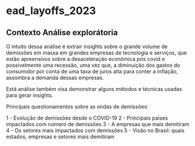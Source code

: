 # ead_layoffs_2023

## Contexto Análise explorátoria

O intuíto dessa análise é extrair insights sobre o grande volume de demissões em massa em grandes empresas de tecnologia e serviços, que estão apreensivos sobre a desaceleração econômica pós covid e possivelmente uma recessão, uma vez que, a diminuição dos gastos do consumidor por conta de uma taxa de juros alta para conter a inflação, assombra a demanda dessas empresas.

Está análise também visa demonstrar alguns métodos e técnicas usadas para gerar insights.

Principais questionamentos sobre as ondas de demissões:

1 - Evolução de demissões desde o COVID-19
2 - Principais países impactados com número de demissões
3 - A empresas que mais demitiram
4 - Os setores mais impactados com demissões
5 - Visão no Brasil: quais estados, empresas e setores mais demitiram

